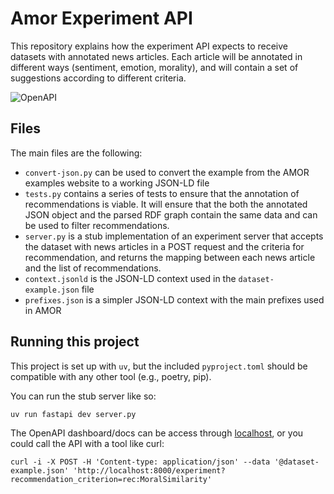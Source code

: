 # Amor Experiment API

This repository explains how the experiment API expects to receive datasets with annotated news articles.
Each article will be annotated in different ways (sentiment, emotion, morality), and will contain a set of suggestions according to different criteria.

![OpenAPI](./img/openapi.png)

## Files

The main files are the following:

* `convert-json.py` can be used to convert the example from the AMOR examples website to a working JSON-LD file
* `tests.py` contains a series of tests to ensure that the annotation of recommendations is viable. It will ensure that the both the annotated JSON object and the parsed RDF graph contain the same data and can be used to filter recommendations.
* `server.py` is a stub implementation of an experiment server that accepts the dataset with news articles in a POST request and the criteria for recommendation, and returns the mapping between each news article and the list of recommendations.
* `context.jsonld` is the JSON-LD context used in the `dataset-example.json` file
* `prefixes.json` is a simpler JSON-LD context with the main prefixes used in AMOR


## Running this project

This project is set up with `uv`, but the included `pyproject.toml` should be compatible with any other tool (e.g., poetry, pip).

You can run the stub server like so:

```
uv run fastapi dev server.py
```

The OpenAPI dashboard/docs can be access through [localhost](http://localhost:8000/docs), or you could call the API with a tool like curl:

```
curl -i -X POST -H 'Content-type: application/json' --data '@dataset-example.json' 'http://localhost:8000/experiment?recommendation_criterion=rec:MoralSimilarity'
```
